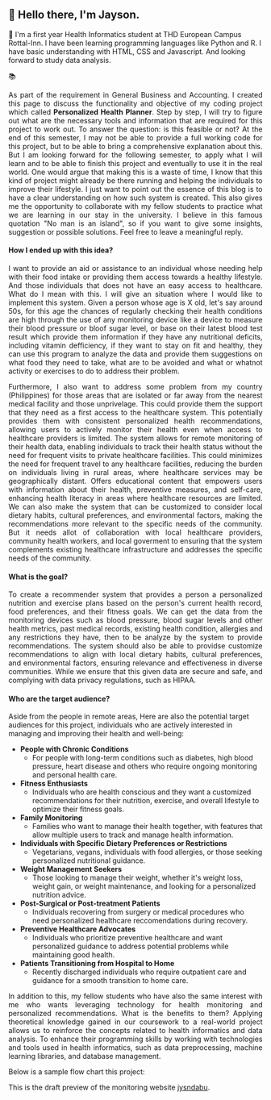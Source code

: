 ##  :wave: Hello there, I'm **Jayson**.

:school: I'm a first year Health Informatics  student at THD European Campus Rottal-Inn. I have been learning programming languages like Python and R. I have basic understanding with HTML, CSS and Javascript. And looking forward to study data analysis.
 

:books: <p style='text-align: justify'>As part of the requirement in General Business and Accounting. I created this page to discuss the functionality and  objective of my coding project which called **Personalized Health Planner**. Step by step, I will try to figure out what are the necessary tools and information that are required for this project to work out. To answer the question: is this feasible or not? At the end of this semester, I may not be able to provide a full working code for this project, but to be able to  bring a comprehensive explanation about this. But I am looking forward for the following semester, to apply what I will learn and to be able to finish this project and eventually to use it in the real world. One would argue that making this is a waste of time, I know that this kind of project  might already be there running and helping the individuals to improve their lifestyle. I just  want to point out the essence of this blog is to have a clear understanding on how such system is created. This also gives me the opportunity to collaborate with my fellow students to practice what we are learning in our stay in the university.  I believe in this famous quotation "No man is an island", so if you want to give some insights, suggestion or possible solutions. Feel free to leave a meaningful reply.</p> 


#### How  I ended up with this idea?

<p style='text-align: justify'>I want to provide an aid or assistance to an individual whose needing help with their food intake or providing them access towards a healthy lifestyle. And those individuals that does not have an easy access to healthcare. What do I mean with this. I will give an situation where I would like to implement this system. Given a person whose age is X old, let's say around 50s, for this age the chances of  regularly checking their health conditions are high through the use of any  monitoring device like a device to measure  their  blood pressure or bloof sugar level, or base on their  latest blood test result which provide  them information if they have any nutritional deficits, including vitamin defficiency, if they want to stay on fit and healthy, they can use this program to analyze the data and provide them suggestions on what food they need to take, what are to be avoided and  what or whatnot activity or exercises to do to address their problem.</p>

<p style='text-align: justify'>Furthermore, I also want to address some problem from my country (Philippines) for those areas that are isolated or far away from the nearest medical facility and those unprivelage. This could provide them the support that they need as a first access to the healthcare system. This potentially provides them with consistent personalized health recommendations, allowing users to actively monitor their health even when access to healthcare providers is limited. The system allows for remote monitoring of their health data, enabling individuals to track their health status without the need for frequent visits to private healthcare facilities. This could minimizes the need for frequent travel to any healthcare facilities, reducing the burden on individuals living in rural areas, where healthcare services may be geographically distant. Offers educational content that empowers users with information about their health, preventive measures, and self-care, enhancing health literacy in areas where healthcare resources are limited.  We can also make the system that  can be customized to consider local dietary habits, cultural preferences, and environmental factors, making the recommendations more relevant to the specific needs of the community. But it needs allot of collaboration with local healthcare providers, community health workers, and local goverment to ensuring that the system complements existing healthcare infrastructure and addresses the specific needs of the community.</p>

####  What is the goal?

<p style='text-align: justify'>To create a recommender system that provides a person a personalized nutrition and exercise plans based on the person's current health record, food  preferences, and their fitness goals. We can get the data from the  monitoring devices such as blood pressure, blood sugar levels and other health metrics, past medical records, existing health condition, allergies and any restrictions they have, then to be analyze by the system to provide recommendations. The system should also be able to providse customize recommendations to align with local dietary habits, cultural preferences, and environmental factors, ensuring relevance and effectiveness in diverse communities. While we ensure that this given data are secure and safe, and complying with data privacy regulations, such as HIPAA.</p>

#### Who are the target audience?

Aside from the people in remote areas, Here are also the potential target audiences for this project, individuals who are actively interested in managing and improving their health and well-being: 

* <strong>People  with Chronic Conditions</strong> 
  * For people with long-term conditions such as diabetes, high blood pressure, heart disease and others who require ongoing monitoring and personal health care. 
* <strong>Fitness Enthusiasts</strong> 
  * Individuals who are health  conscious and they want a customized recommendations for their nutrition, exercise, and overall lifestyle to optimize their fitness goals.
* <strong>Family Monitoring</strong> 
  * Families who want to manage their health together, with features that allow multiple users to track and manage health information.
* <strong>Individuals with Specific Dietary Preferences or Restrictions</strong>
  * Vegetarians, vegans, individuals with food allergies, or those seeking personalized nutritional guidance.
* <strong>Weight Management Seekers</strong> 
  * Those looking to manage their weight, whether it's weight loss, weight gain, or weight maintenance, and looking for a personalized nutrition advice.  
* <strong>Post-Surgical or Post-treatment Patients</strong> 
  * Individuals recovering from surgery or medical procedures who need  personalized healthcare reccomendations during recovery.
* <strong>Preventive Healthcare Advocates</strong>
  * Individuals who prioritize preventive healthcare and want personalized guidance to address potential problems while maintaining good health. 
* <strong>Patients Transitioning from Hospital to Home</strong>
  * Recently discharged individuals who require outpatient care and guidance for a smooth transition to home care.

<p style='text-align: justify'>In addition to this, my fellow students who have also the same interest with me who wants leveraging technology for health monitoring and personalized recommendations. What is the benefits to them? Applying theoretical knowledge gained in our coursework to a real-world project allows us to reinforce the  concepts related to health informatics and data analysis.  To enhance their programming skills by working with technologies and tools used in health informatics, such as data preprocessing, machine learning libraries, and database management. </p>  


Below is a sample flow chart this project: 



This is the draft preview of the monitoring website [jysndabu](https://23w-gbac.github.io/jysndabu/).

